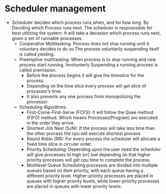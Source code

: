 # Scheduler management 
- Scheduler decides which process runs,when, and for how long. By Deciding which Process runs next, The scheduler is resposnsible for best utilizing the system. It will take a decesion which process runs next, given a set of runnable processes.
    - Cooperative Multitasking: Process does not stop running until it voluntary decides to do so.The process voluntarily suspending itself is called yielding.
    - Preemptive multitasking: When process is to stop running and new process start running. Involunterly Suspending a running process is called premission.
        - Before the process begins it will give the timeslice for the process.
        - Depending on the time slice every process will get slice of processor’s time.
        - It also prevents any one process from monopolizing the processor.
    - Scheduling Algorithms:
        - First-Come-First-Serve (FCFS): It will follow the Quee method (FIFO) method. Which means Processes(Program) are executed in the order they arrive.
        - Shortest Job Next (SJN): If the process will take less time than the other process the cpu will execute shortest process
        - Round Robin (RR): For every process the scheduler will allocate a fixed time slice in circuler order.
        - Priority Scheduling: Depending upon the user need the scheduler will give processes to high (or) low depending on that higher priority processes will get cpu time to complete the process.
        - Multilevel Queue Scheduling:processes are divided into multiple queues based on their priority, with each queue having a different priority level. Higher-priority processes are placed in queues with higher priority levels, while lower-priority processes are placed in queues with lower priority levels.
